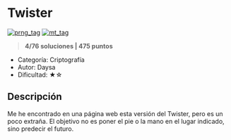 # Twister

[![prng_tag](https://img.shields.io/:PRNG-0000000.svg?labelColor=000000&color=000000)]() [![mt_tag](https://img.shields.io/:Mersenne%20Twister-0000000.svg?labelColor=000000&color=000000)]()

> **4/76 soluciones | 475 puntos**

* Categoría: Criptografía
* Autor: Daysa
* Dificultad: ★☆

## Descripción

Me he encontrado en una página web esta versión del Twister, pero es un poco extraña. El objetivo no es poner el pie o la mano en el lugar indicado, sino predecir el futuro.